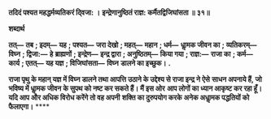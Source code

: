 **तदिदं पश्यत महद्धर्मव्यतिकरं दि्वजा: ।** **इन्द्रेणानुष्ठितं राज्ञ: कर्मैतद्विजिघांसता ॥ ३१॥** 

**शब्दार्थ** 

**तत्—** **तब** **; इदम्—** **यह** **; पश्यत—** **जरा देखो** **; महत्—** **महान** **; धर्म—** **धाॢमक जीवन का** **; व्यतिकरम्—** **विघ्न** **; द्विजा:—** **हे** **ब्राह्मणों** **; इन्द्रेण—** **इन्द्र द्वारा** **; अनुष्ठितम्—** **किया गया** **; राज्ञ:—** **राजा का** **; कर्म—** **कार्य** **; एतत्—** **यह यज्ञ** **; विजिघांसता—** **विघ्न** **डालने का इच्छुक।** **.** 

**राजा पृथु के महान् यज्ञ में विघ्न डालने तथा आपत्ति उठाने के उद्देश्य से राजा इन्द्र ने ऐसे** **साधन अपनाये हैं, जो भविष्य में धाॢमक जीवन के सुपथ को नष्ट कर सकते हैं। मैं इस ओर** **आप लोगों का ध्यान आकृष्ट कर रहा हूँ। यदि आप और अधिक विरोध करेंगे तो वह अपनी** **शक्ति का दुरुपयोग करके अनेक अधाॢमक पद्धतियों को फैलाएगा।** **** 